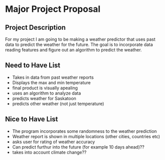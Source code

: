 # Major Project Proposal

## Project Description

For my project I am going to be making a weather predictor that uses past data to predict the weather for the future. The goal is to incorporate data reading features and figure out an algorithm to predict the weather.

## Need to Have List

- Takes in data from past weather reports
- Displays the max and min temperature
- final product is visually apealing
- uses an algorithm to analyze data
- predicts weather for Saskatoon
- predicts other weather (not just temperature)

## Nice to Have List

- The program incorporates some randomness to the weather prediction 
- Weather report is shown in multiple locations (other cities, countries etc)
- asks user for rating of weather accuracy
- Can predict furthur into the future (for example 10 days ahead)??
- takes into account climate change??

